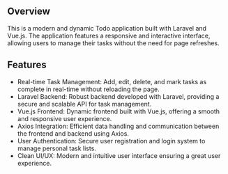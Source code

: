 ## Overview

This is a modern and dynamic Todo application built with Laravel and Vue.js. The application features a responsive and interactive interface, allowing users to manage their tasks without the need for page refreshes.

## Features

- Real-time Task Management: Add, edit, delete, and mark tasks as complete in real-time without reloading the page.
- Laravel Backend: Robust backend developed with Laravel, providing a secure and scalable API for task management.
- Vue.js Frontend: Dynamic frontend built with Vue.js, offering a smooth and responsive user experience.
- Axios Integration: Efficient data handling and communication between the frontend and backend using Axios.
- User Authentication: Secure user registration and login system to manage personal task lists.
- Clean UI/UX: Modern and intuitive user interface ensuring a great user experience.

